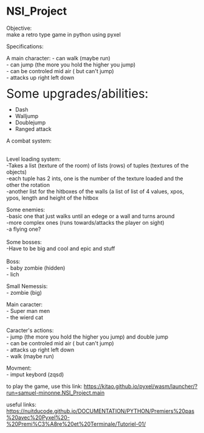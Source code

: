 # NSI_Project

Objective:</br>
make a retro type game in python using pyxel

Specifications:</br>

A main character:
    - can walk (maybe run)</br>
    - can jump (the more you hold the higher you jump)</br>
    - can be controled mid air ( but can't jump)</br>
    - attacks up right left down</br>

    
    
<font size="6">Some upgrades/abilities:</font>
- Dash
- Walljump
- Doublejump
- Ranged attack

A combat system:</br>
</br>

Level loading system:</br>
    -Takes a list (texture of the room) of lists (rows) of tuples (textures of the objects)</br>
    -each tuple has 2 ints, one is the number of the texture loaded and the other the rotation</br>
    -another list for the hitboxes of the walls (a list of list of 4 values, xpos, ypos, length and height of the hitbox</br>

Some enemies:</br>
    -basic one that just walks until an edege or a wall and turns around</br>
    -more complex ones (runs towards/attacks the player on sight)</br>
    -a flying one?</br>
    </br>
Some bosses:</br>
    -Have to be big and cool and epic and stuff</br>
    </br>
Boss:</br>
    - baby zombie (hidden)</br>
    - lich</br>

Small Nemessis:</br>
               - zombie (big)</br>
               
 Main caracter:</br>
              - Super man men</br>
              - the wierd cat </br>
              </br>
      Caracter's actions:</br>
                         - jump (the more you hold the higher you jump) and double jump</br>
                         - can be controled mid air ( but can't jump)</br>
                         - attacks up right left down</br>
                         - walk (maybe run)</br>
                         
                         
      
              
 Movment:</br>
        - imput keybord (zqsd)</br>
             
        

to play the game, use this link: https://kitao.github.io/pyxel/wasm/launcher/?run=samuel-minonne.NSI_Project.main 

useful links:
https://nuitducode.github.io/DOCUMENTATION/PYTHON/Premiers%20pas%20avec%20Pyxel%20-%20Premi%C3%A8re%20et%20Terminale/Tutoriel-01/
</br>

